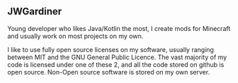 ## JWGardiner

Young developer who likes Java/Kotlin the most, I create mods for Minecraft and usually work on most projects on my own.

I like to use fully open source licenses on my software, usually ranging between MIT and the GNU General Public Licence. The vast majority of my code is licensed under one of these 2, and all the code stored on github is open source. Non-Open source software is stored on my own server.


